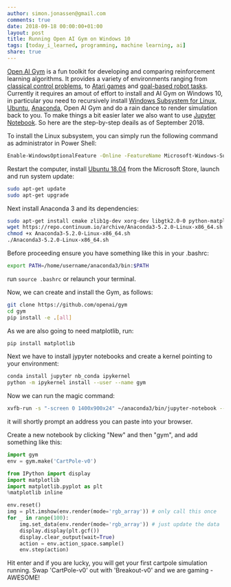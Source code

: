 ```yaml
---
author: simon.jonassen@gmail.com
comments: true
date: 2018-09-18 00:00:00+01:00
layout: post
title: Running Open AI Gym on Windows 10
tags: [today_i_learned, programming, machine learning, ai]
share: true
---
```



[Open AI Gym](https://gym.openai.com/) is a fun toolkit for developing and comparing reinforcement learning algorithms. It provides a variety of environments ranging from [classical control problems](https://gym.openai.com/envs/#classic_control), to [Atari games](https://gym.openai.com/envs/#atari) and [goal-based robot tasks](https://gym.openai.com/envs/#robotics). Currently it requires an amout of effort to install and AI Gym on Windows 10, in particular you need to recursively install [Windows Subsystem for Linux](https://docs.microsoft.com/en-us/windows/wsl/install-win10), [Ubuntu](https://www.ubuntu.com), [Anaconda](https://www.anaconda.com), Open AI Gym and do a rain dance to render simulation back to you. To make things a bit easier later we also want to use [Jupyter Notebook](http://jupyter.org/). So here are the step-by-step deails as of September 2018.

To install the Linux subsystem, you can simply run the following command as administrator in Power Shell:

```bash
Enable-WindowsOptionalFeature -Online -FeatureName Microsoft-Windows-Subsystem-Linux
```

Restart the computer, install [Ubuntu 18.04](https://www.microsoft.com/en-us/p/ubuntu-1804-lts/9n9tngvndl3q) from the Microsoft Store, launch and run system update:

```bash
sudo apt-get update
sudo apt-get upgrade
```

Next install Anaconda 3 and its dependencies:

```bash
sudo apt-get install cmake zlib1g-dev xorg-dev libgtk2.0-0 python-matplotlib swig python-opengl xvfb
wget https://repo.continuum.io/archive/Anaconda3-5.2.0-Linux-x86_64.sh
chmod +x Anaconda3-5.2.0-Linux-x86_64.sh
./Anaconda3-5.2.0-Linux-x86_64.sh
```

Before proceeding ensure you have something like this in your .bashrc:

```bash
export PATH=/home/username/anaconda3/bin:$PATH
```

run `source .bashrc` or relaunch your terminal.

Now, we can create and install the Gym, as follows:

```bash
git clone https://github.com/openai/gym
cd gym
pip install -e .[all]
```

As we are also going to need matplotlib, run:
```bash
pip install matplotlib
```

Next we have to install jypyter notebooks and create a kernel pointing to your environment:

```bash
conda install jupyter nb_conda ipykernel
python -m ipykernel install --user --name gym
```

Now we can run the magic command:

```bash
xvfb-run -s "-screen 0 1400x900x24" ~/anaconda3/bin/jupyter-notebook --allow-root --no-browser
```

it will shortly prompt an address you can paste into your browser. 

Create a new notebook by clicking "New" and then "gym", and add something like this:

```python
import gym
env = gym.make('CartPole-v0')

from IPython import display
import matplotlib
import matplotlib.pyplot as plt
%matplotlib inline

env.reset()
img = plt.imshow(env.render(mode='rgb_array')) # only call this once
for _ in range(100):
    img.set_data(env.render(mode='rgb_array')) # just update the data
    display.display(plt.gcf())
    display.clear_output(wait=True)
    action = env.action_space.sample()
    env.step(action)
```

Hit enter and if you are lucky, you will get your first cartpole simulation running. Swap 'CartPole-v0' out with 'Breakout-v0' and we are gaming - AWESOME!
